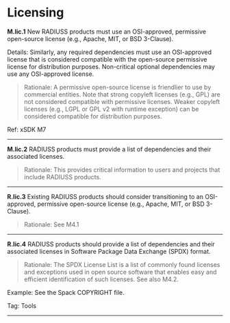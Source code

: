 # Licensing

**M.lic.1**  New RADIUSS products must use an OSI-approved, permissive open-source license (e.g., Apache, MIT, or BSD 3-Clause).  

Details: Similarly, any required dependencies must use an OSI-approved license that is considered compatible with the open-source permissive license for distribution purposes. Non-critical optional dependencies may use any OSI-approved license.

> Rationale: A permissive open-source license is friendlier to use by commercial entities. Note that strong copyleft licenses (e.g., GPL) are not considered compatible with permissive licenses. Weaker copyleft licenses (e.g., LGPL or GPL v2 with runtime exception) can be considered compatible for distribution purposes.

Ref: xSDK M7

---

**M.lic.2**  RADIUSS products must provide a list of dependencies and their associated licenses.

> Rationale: This provides critical information to users and projects that include RADIUSS products.

---

**R.lic.3**  Existing RADIUSS products should consider transitioning to an OSI-approved, permissive open-source license (e.g., Apache, MIT, or BSD 3-Clause). 

> Rationale: See M4.1

---

**R.lic.4**  RADIUSS products should provide a list of dependencies and their associated licenses in Software Package Data Exchange (SPDX) format.

> Rationale: The SPDX License List is a list of commonly found licenses and exceptions used in open source software that enables easy and efficient identification of such licenses. See also M4.2.

Example:  See the Spack COPYRIGHT file.

Tag: Tools 

---
